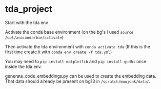 # tda_project

Start with the tda env

Activate the conda base environment (on the bg's I used `source /opt/anaconda/bin/activate`)

Then activate the tda environment with `conda activate tda` (If this is the first time create it with `conda env create -f tda.yml`)

You may need to `pip install matplotlib` and `pip install gudhi` once inside the tda env.

generate_code_embeddings.py can be used to create the embedding data. That data should already be present on bg13 in `/scratch/mwojdak/data/`.
